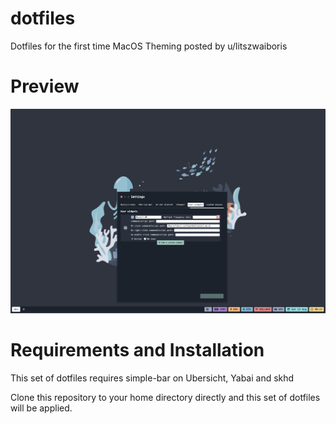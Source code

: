 # dotfiles
Dotfiles for the first time MacOS Theming posted by u/litszwaiboris

# Preview
![Showcase](preview/desktop.png)

# Requirements and Installation
This set of dotfiles requires simple-bar on Ubersicht, Yabai and skhd

Clone this repository to your home directory directly and this set of dotfiles will be applied.

